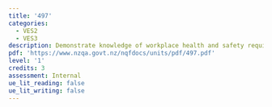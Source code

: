 ```yaml
---
title: '497'
categories:
  - VES2
  - VES3
description: Demonstrate knowledge of workplace health and safety requirements
pdf: 'https://www.nzqa.govt.nz/nqfdocs/units/pdf/497.pdf'
level: '1'
credits: 3
assessment: Internal
ue_lit_reading: false
ue_lit_writing: false
---
```



